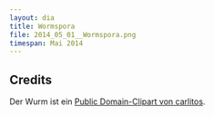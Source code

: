 ```yaml
---
layout: dia
title: Wormspora
file: 2014_05_01__Wormspora.png
timespan: Mai 2014
---
```


## Credits

Der Wurm ist ein [Public Domain-Clipart von carlitos](https://web.archive.org/web/20140703232239/http://openclipart.org/detail/8075/green-worm-by-carlitos).
